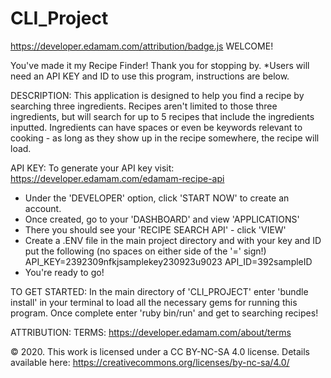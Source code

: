# CLI_Project
https://developer.edamam.com/attribution/badge.js
WELCOME! 

You've made it my Recipe Finder! Thank you for stopping by. 
*Users will need an API KEY and ID to use this program, instructions are below.


DESCRIPTION: This application is designed to help you find a recipe by searching three ingredients. Recipes aren't limited to those three ingredients, but will search for up to 5 recipes that include the ingredients inputted. Ingredients can have spaces or even be keywords relevant to cooking - as long as they show up in the recipe somewhere, the recipe will load.

API KEY: To generate your API key visit: https://developer.edamam.com/edamam-recipe-api 
- Under the 'DEVELOPER' option, click 'START NOW' to create an account.
- Once created, go to your 'DASHBOARD' and view 'APPLICATIONS'
- There you should see your 'RECIPE SEARCH API' - click 'VIEW'
- Create a .ENV file in the main project directory and with your key and ID put the following (no spaces on either side of the '=' sign!)
    API_KEY=2392309nfkjsamplekey230923u9023
    API_ID=392sampleID
- You're ready to go!

TO GET STARTED: In the main directory of 'CLI_PROJECT' enter 'bundle install' in your terminal to load all the necessary gems for running this program. Once complete enter 'ruby bin/run' and get to searching recipes! 

ATTRIBUTION: 
TERMS: https://developer.edamam.com/about/terms


© 2020. This work is licensed under a CC BY-NC-SA 4.0 license. Details available here: https://creativecommons.org/licenses/by-nc-sa/4.0/

